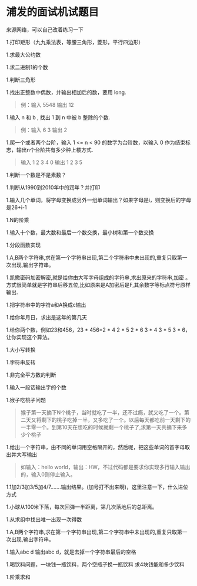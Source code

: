 # 浦发的面试机试题目

来源网络，可以自己改着练习一下

1.打印矩形（九九乘法表，等腰三角形，菱形，平行四边形）

1.求最大公约数

1.求二进制1的个数

1.判断三角形

1.找出正整数中偶数，并输出相加后的数，要用 long.
> 例：输入 5548 输出 12

1.输入 n 和 b , 找出 1 到 n 中被 b 整除的个数.
> 例：输入 6 3 输出 2

1.爬一个或者两个台阶，输入 1 <= n < 90 的数字为台阶数，以输入 0 作为结束标志，输出n个台阶共有多少种上楼方式.
> 输入
> 1
> 2
> 3
> 4
> 0
> 输出
> 1
> 2
> 3
> 5

1.判断一个数是不是素数？

1.判断从1990到2010年中的润年？并打印

1.输入几个单词，将字母变换成另外一组单词输出？如果字母是i，则变换后的字母是26+i-1

1.N的阶乘

1.输入十个数，最大数和最后一个数交换，最小树和第一个数交换

1.分段函数实现

1.A,B两个字符串,求在第一个字符串出现,第二个字符串中未出现的,重复只取第一次出现,输出字符串。

1.凯撒密码加密解密,就是给你由大写字母组成的字符串,求出原来的字符串,加密 。方式很简单就是字符串后移五位,比如原来是A加密后是F,其余数字等标点符号原样输出.

1.把字符串中的字符a和A换成c输出

1.给你年月日，求出是这年的第几天

1.给你两个数，例如23和456，23 * 456=2 * 4 2 * 5 2 * 6 3 * 4 3 * 5 3 * 6，让你实现这个算法。

1.大小写转换

1.字符串反转

1.非完全平方数的判断

1.输入一段话输出字的个数

1.猴子吃桃子问题
> 猴子第一天摘下N个桃子，当时就吃了一半，还不过瘾，就又吃了一个。第二天又将剩下的桃子吃掉一半，又多吃了一个。以后每天都吃前一天剩下的一半零一个。到第10天在想吃的时候就剩一个桃子了,求第一天共摘下来多少个桃子

1.给出一个字符串，由不同的单词用空格隔开的，然后呢，把这些单词的首字母取出并大写输出
> 如输入：hello world，输出：HW，不过代码都是要求你实现多行输入输出的，输入0则停止输入。

1.1加2/3加3/5加4/7.......输出结果。(加号打不出来啊)，这里注意一下，什么进位方式

1.小球从100米下落，每次回弹一半距离，第几次落地后的总距离。

1.从求组中找出唯一出现一次得数

1.A,B两个字符串,求在第一个字符串出现,第二个字符串中未出现的,重复只取第一次出现,输出字符串。

1.输入abc d 输出abc d，就是去掉一个字符串最后的空格

1.喝饮料问题，一块钱一瓶饮料，两个空瓶子换一瓶饮料
求4块钱能和多少饮料

1.阶乘求和
